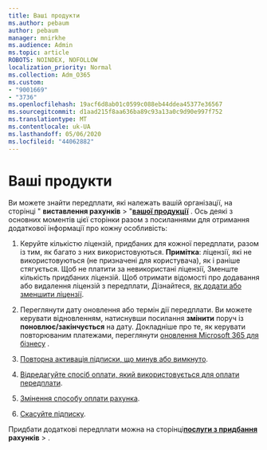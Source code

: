 ```yaml
---
title: Ваші продукти
ms.author: pebaum
author: pebaum
manager: mnirkhe
ms.audience: Admin
ms.topic: article
ROBOTS: NOINDEX, NOFOLLOW
localization_priority: Normal
ms.collection: Adm_O365
ms.custom:
- "9001669"
- "3736"
ms.openlocfilehash: 19acf6d8ab01c0599c088eb44ddea45377e36567
ms.sourcegitcommit: d1aad215f8aa636ba89c93a13a0c9d90e997f752
ms.translationtype: MT
ms.contentlocale: uk-UA
ms.lasthandoff: 05/06/2020
ms.locfileid: "44062882"
---
```

# <a name="your-products"></a>Ваші продукти

Ви можете знайти передплати, які належать вашій організації, на сторінці " **виставлення рахунків** > "**[вашої продукції](https://go.microsoft.com/fwlink/p/?linkid=842054)** . Ось деякі з основних моментів цієї сторінки разом з посиланнями для отримання додаткової інформації про кожну особливість:

1. Керуйте кількістю ліцензій, придбаних для кожної передплати, разом із тим, як багато з них використовуються.  **Примітка**: ліцензії, які не використовуються (не призначені для користувача), як і раніше стягується.  Щоб не платити за невикористані ліцензії, Зменште кількість придбаних ліцензій. Щоб отримати відомості про додавання або видалення ліцензій з передплати, Дізнайтеся, [як додати або зменшити ліцензії](https://docs.microsoft.com/alchemyinsights/how-to-add-or-reduce-licenses).

2. Переглянути дату оновлення або термін дії передплати.  Ви можете керувати відновленням, натиснувши посилання **змінити** поруч із **поновлює/закінчується** на дату.  Докладніше про те, як керувати повторюваним платежами, переглянути [оновлення Microsoft 365 для бізнесу](https://go.microsoft.com/fwlink/?linkid=2119216) .

3. [Повторна активація підписки, що минув або вимкнуто](https://go.microsoft.com/fwlink/?linkid=2117519).

4. [Відредагуйте спосіб оплати, який використовується для оплати передплати](https://go.microsoft.com/fwlink/?linkid=2117167).

5. [Змінення способу оплати рахунка](https://go.microsoft.com/fwlink/?linkid=2119112).

6. [Скасуйте підписку](https://go.microsoft.com/fwlink/?linkid=2119113).

Придбати додаткові передплати можна на сторінці[**послуги з придбання**](https://go.microsoft.com/fwlink/p/?linkid=868433) **рахунків** > .
